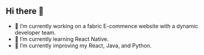 ## Hi there 👋

- 🔭 I’m currently working on a fabric E-commence website with a dynamic developer team.
- 🌱 I’m currently learning React Native.
- 🌱 I’m currently improving my React, Java, and Python.
